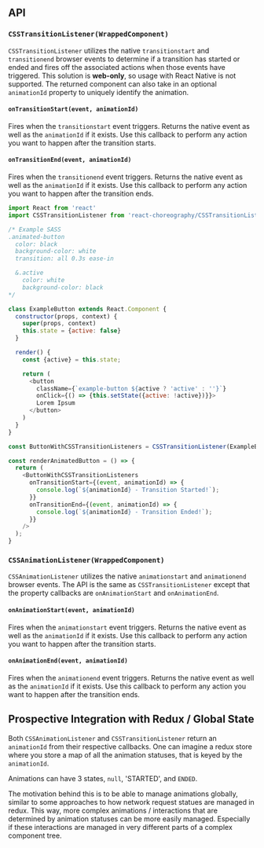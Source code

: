 
## API

### `CSSTransitionListener(WrappedComponent)`
`CSSTransitionListener` utilizes the native `transitionstart` and `transitionend` browser events to determine if a transition has started or ended and fires off the associated actions when those events have triggered. This solution is **web-only**, so usage with React Native is not supported. The returned component can also take in an optional `animationId` property to uniquely identify the animation.

#### `onTransitionStart(event, animationId)`
Fires when the `transitionstart` event triggers. Returns the native event as well as the `animationId` if it exists. Use this callback to perform any action you want to happen after the transition starts.

#### `onTransitionEnd(event, animationId)`
Fires when the `transitionend` event triggers. Returns the native event as well as the `animationId` if it exists. Use this callback to perform any action you want to happen after the transition ends.

```js
import React from 'react'
import CSSTransitionListener from 'react-choreography/CSSTransitionListener'

/* Example SASS
.animated-button
  color: black
  background-color: white
  transition: all 0.3s ease-in

  &.active
    color: white
    background-color: black
*/

class ExampleButton extends React.Component {
  constructor(props, context) {
    super(props, context)
    this.state = {active: false}
  }

  render() {
    const {active} = this.state;

    return (
      <button
        className={`example-button ${active ? 'active' : ''}`}
        onClick={() => {this.setState({active: !active})}}>
        Lorem Ipsum
      </button>
    )
  }
}

const ButtonWithCSSTransitionListeners = CSSTransitionListener(ExampleButton);

const renderAnimatedButton = () => {
  return (
    <ButtonWithCSSTransitionListeners
      onTransitionStart={(event, animationId) => {
        console.log(`${animationId} - Transition Started!`);
      }}
      onTransitionEnd={(event, animationId) => {
        console.log(`${animationId} - Transition Ended!`);
      }}
    />
  );
}
```

### `CSSAnimationListener(WrappedComponent)`
`CSSAnimationListener` utilizes the native `animationstart` and `animationend` browser events. The API is the same as `CSSTransitionListener` except that the property callbacks are `onAnimationStart` and `onAnimationEnd`.

#### `onAnimationStart(event, animationId)`
Fires when the `animationstart` event triggers. Returns the native event as well as the `animationId` if it exists. Use this callback to perform any action you want to happen after the transition starts.

#### `onAnimationEnd(event, animationId)`
Fires when the `animationend` event triggers. Returns the native event as well as the `animationId` if it exists. Use this callback to perform any action you want to happen after the transition ends.

## Prospective Integration with Redux / Global State
Both `CSSAnimationListener` and `CSSTransitionListener` return an `animationId` from their respective callbacks. One can imagine a redux store where you store a map of all the animation statuses, that is keyed by the `animationId`.

Animations can have 3 states, `null`, 'STARTED', and `ENDED`.

The motivation behind this is to be able to manage animations globally, similar to some approaches to how network request statues are managed in redux. This way, more complex animations / interactions that are determined by animation statuses can be more easily managed. Especially if these interactions are managed in very different parts of a complex component tree.
